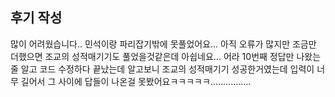 ## 후기 작성
많이 어려웠습니다.. 민석이랑 파리잡기밖에 못풀었어요...
아직 오류가 많지만 조금만 더했으면 조교의 성적매기기도 풀었을것같은데 아쉽네요...
어라 10번째 정답만 나왔는줄 알고 코드 수정하다 끝났는데 알고보니 조교의 성적매기기 성공한거였는데 입력이 너무 길어서 그 사이에 답들이 나온걸 못봤어요ㅋㅋㅋㅋㅋ................